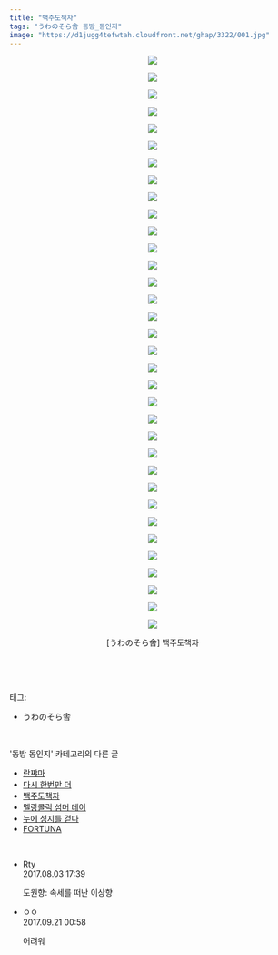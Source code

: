 ```yaml
---
title: "백주도책자"
tags: "うわのそら舎 동방_동인지"
image: "https://d1jugg4tefwtah.cloudfront.net/ghap/3322/001.jpg"
---
```

<div class="article">
<p style="text-align: center; clear: none; float: none;"><img src="{{ site.imgserver11 }}/ghap/3322/001.jpg"/></p>
<p style="text-align: center; clear: none; float: none;"><img src="{{ site.imgserver11 }}/ghap/3322/002.jpg"/></p>
<p style="text-align: center; clear: none; float: none;"><img src="{{ site.imgserver11 }}/ghap/3322/003.jpg"/></p>
<p style="text-align: center; clear: none; float: none;"><img src="{{ site.imgserver11 }}/ghap/3322/004.jpg"/></p>
<p style="text-align: center; clear: none; float: none;"><img src="{{ site.imgserver11 }}/ghap/3322/005.jpg"/></p>
<p style="text-align: center; clear: none; float: none;"><img src="{{ site.imgserver11 }}/ghap/3322/006.jpg"/></p>
<p style="text-align: center; clear: none; float: none;"><img src="{{ site.imgserver11 }}/ghap/3322/007.jpg"/></p>
<p style="text-align: center; clear: none; float: none;"><img src="{{ site.imgserver11 }}/ghap/3322/008.jpg"/></p>
<p style="text-align: center; clear: none; float: none;"><img src="{{ site.imgserver11 }}/ghap/3322/009.jpg"/></p>
<p style="text-align: center; clear: none; float: none;"><img src="{{ site.imgserver11 }}/ghap/3322/010.jpg"/></p>
<p style="text-align: center; clear: none; float: none;"><img src="{{ site.imgserver11 }}/ghap/3322/011.jpg"/></p>
<p style="text-align: center; clear: none; float: none;"><img src="{{ site.imgserver11 }}/ghap/3322/012.jpg"/></p>
<p style="text-align: center; clear: none; float: none;"><img src="{{ site.imgserver11 }}/ghap/3322/013.jpg"/></p>
<p style="text-align: center; clear: none; float: none;"><img src="{{ site.imgserver11 }}/ghap/3322/014.jpg"/></p>
<p style="text-align: center; clear: none; float: none;"><img src="{{ site.imgserver11 }}/ghap/3322/015.jpg"/></p>
<p style="text-align: center; clear: none; float: none;"><img src="{{ site.imgserver11 }}/ghap/3322/016.jpg"/></p>
<p style="text-align: center; clear: none; float: none;"><img src="{{ site.imgserver11 }}/ghap/3322/017.jpg"/></p>
<p style="text-align: center; clear: none; float: none;"><img src="{{ site.imgserver11 }}/ghap/3322/018.jpg"/></p>
<p style="text-align: center; clear: none; float: none;"><img src="{{ site.imgserver11 }}/ghap/3322/019.jpg"/></p>
<p style="text-align: center; clear: none; float: none;"><img src="{{ site.imgserver11 }}/ghap/3322/020.jpg"/></p>
<p style="text-align: center; clear: none; float: none;"><img src="{{ site.imgserver11 }}/ghap/3322/021.jpg"/></p>
<p style="text-align: center; clear: none; float: none;"><img src="{{ site.imgserver11 }}/ghap/3322/022.jpg"/></p>
<p style="text-align: center; clear: none; float: none;"><img src="{{ site.imgserver11 }}/ghap/3322/023.jpg"/></p>
<p style="text-align: center; clear: none; float: none;"><img src="{{ site.imgserver11 }}/ghap/3322/024.jpg"/></p>
<p style="text-align: center; clear: none; float: none;"><img src="{{ site.imgserver11 }}/ghap/3322/025.jpg"/></p>
<p style="text-align: center; clear: none; float: none;"><img src="{{ site.imgserver11 }}/ghap/3322/026.jpg"/></p>
<p style="text-align: center; clear: none; float: none;"><img src="{{ site.imgserver11 }}/ghap/3322/027.jpg"/></p>
<p style="text-align: center; clear: none; float: none;"><img src="{{ site.imgserver11 }}/ghap/3322/028.jpg"/></p>
<p style="text-align: center; clear: none; float: none;"><img src="{{ site.imgserver11 }}/ghap/3322/029.jpg"/></p>
<p style="text-align: center; clear: none; float: none;"><img src="{{ site.imgserver11 }}/ghap/3322/030.jpg"/></p>
<p style="text-align: center; clear: none; float: none;"><img src="{{ site.imgserver11 }}/ghap/3322/031.jpg"/></p>
<p style="text-align: center; clear: none; float: none;"><img src="{{ site.imgserver11 }}/ghap/3322/032.jpg"/></p>
<p style="text-align: center; clear: none; float: none;"><img src="{{ site.imgserver11 }}/ghap/3322/033.jpg"/></p>
<p style="text-align: center; clear: none; float: none;"><img src="{{ site.imgserver11 }}/ghap/3322/034.jpg"/></p>
<p style="text-align: center; clear: none; float: none;"> [うわのそら舎] 백주도책자 </p>
<p><br/></p>
</div><br/>
<div class="tagTrail">
<p>태그: </p>
<ul>
<li>うわのそら舎</li>
</ul>
</div><br/>
<div class="another">
<p>'동방 동인지' 카테고리의 다른 글</p>
<ul>
<li><a href="/ghap_3324">란쨔마</a></li>
<li><a href="/ghap_3323">다시 한번만 더</a></li>
<li><a href="/ghap_3322">백주도책자</a></li>
<li><a href="/ghap_3321">멜랑콜릭 섬머 데이</a></li>
<li><a href="/ghap_3320">누에 성지를 걷다</a></li>
<li><a href="/ghap_3319">FORTUNA</a></li>
</ul>
</div><br/>
<div class="cb_module cb_fluid">
<div class="cb_wrt cb_profile">
<div class="comment">
<ul>
<li class="cb_thumb_off" id="comment15051138">
<div class="cb_comment_area">
<div class="cb_info_area">
<div class="cb_section">
<span class="cb_nick_name">Rty</span>
</div>
<div class="cb_section">
<span class="cb_date">2017.08.03 17:39 </span>
</div>
</div>
<div class="cb_dsc_comment">
<p class="cb_dsc">
											도원향: 속세를 떠난 이상향
										</p>
</div>
</div></li>
<li class="cb_thumb_off" id="comment15087322">
<div class="cb_comment_area">
<div class="cb_info_area">
<div class="cb_section">
<span class="cb_nick_name">ㅇㅇ</span>
</div>
<div class="cb_section">
<span class="cb_date">2017.09.21 00:58 </span>
</div>
</div>
<div class="cb_dsc_comment">
<p class="cb_dsc">
											어려워
										</p>
</div>
</div></li>
</ul>
</div>
</div><!-- commentList close -->
</div><br/>
